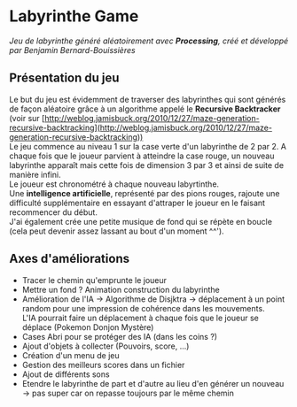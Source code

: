 # Labyrinthe Game

*Jeu de labyrinthe généré aléatoirement avec __Processing__, créé et développé par Benjamin Bernard-Bouissières*

## Présentation du jeu

Le but du jeu est évidemment de traverser des labyrinthes qui sont générés de façon aléatoire grâce à un algorithme appelé le __Recursive Backtracker__ (voir sur [http://weblog.jamisbuck.org/2010/12/27/maze-generation-recursive-backtracking](http://weblog.jamisbuck.org/2010/12/27/maze-generation-recursive-backtracking))  
Le jeu commence au niveau 1 sur la case verte d'un labyrinthe de 2 par 2. A chaque fois que le joueur parvient à atteindre la case rouge, un nouveau labyrinthe apparaît mais cette fois de dimension 3 par 3 et ainsi de suite de manière infini.  
Le joueur est chronométré à chaque nouveau labyrtinthe.  
Une __intelligence artificielle__, représenté par des pions rouges, rajoute une difficulté supplémentaire en essayant d'attraper le joueur en le faisant recommencer du début.  
J'ai également crée une petite musique de fond qui se répète en boucle (cela peut devenir assez lassant au bout d'un moment ^^').  

## Axes d'améliorations

* Tracer le chemin qu'emprunte le joueur
* Mettre un fond ? Animation construction du labyrinthe
* Amélioration de l'IA -> Algorithme de Disjktra -> déplacement à un point random pour une impression de cohérence dans les mouvements.  
L'IA pourrait faire un déplacement à chaque fois que le joueur se déplace (Pokemon Donjon Mystère)
* Cases Abri pour se protéger des IA (dans les coins ?)
* Ajout d'objets à collecter (Pouvoirs, score, ...)
* Création d'un menu de jeu
* Gestion des meilleurs scores dans un fichier
* Ajout de différents sons
* Etendre le labyrinthe de part et d'autre au lieu d'en générer un nouveau -> pas super car on repasse toujours par le même chemin
